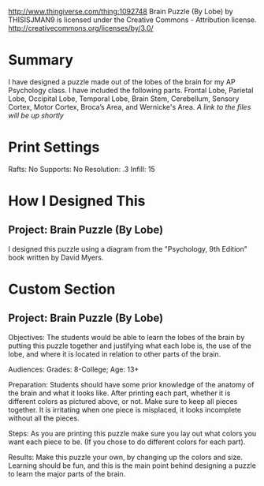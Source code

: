 http://www.thingiverse.com/thing:1092748
Brain Puzzle (By Lobe) by THISISJMAN9 is licensed under the Creative Commons - Attribution license.
http://creativecommons.org/licenses/by/3.0/

# Summary

I have designed a puzzle made out of the lobes of the brain for my AP Psychology class. I have included the following parts. Frontal Lobe, Parietal Lobe, Occipital Lobe, Temporal Lobe, Brain Stem, Cerebellum, Sensory Cortex, Motor Cortex, Broca’s Area, and Wernicke's Area. *A link to the files will be up shortly*

# Print Settings

Rafts: No
Supports: No
Resolution: .3
Infill: 15

# How I Designed This

## Project: Brain Puzzle (By Lobe)

I designed this puzzle using a diagram from the "Psychology, 9th Edition" book written by David Myers.

# Custom Section

## Project: Brain Puzzle (By Lobe)

Objectives:
The students would be able to learn the lobes of the brain by putting this puzzle together and justifying what each lobe is, the use of the lobe, and where it is located in relation to other parts of the brain. 

Audiences: Grades: 8-College; Age: 13+ 

Preparation: 
Students should have some prior knowledge of the anatomy of the brain and what it looks like. After printing each part, whether it is different colors as pictured above, or not. Make sure to keep all pieces together. It is irritating when one piece is misplaced, it looks incomplete without all the pieces.

Steps: 
As you are printing this puzzle make sure you lay out what colors you want each piece to be. (If you chose to do different colors for each part). 

Results: 
Make this puzzle your own, by changing up the colors and size. Learning should be fun, and this is the main point behind designing a puzzle to learn the major parts of the brain.